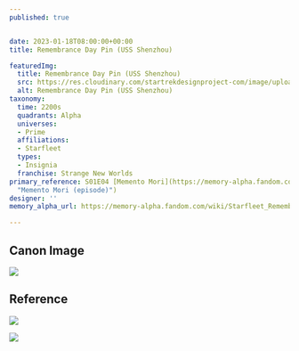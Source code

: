 ```yaml
---
published: true


date: 2023-01-18T08:00:00+00:00
title: Remembrance Day Pin (USS Shenzhou)

featuredImg:
  title: Remembrance Day Pin (USS Shenzhou)
  src: https://res.cloudinary.com/startrekdesignproject-com/image/upload/v1674092869/Rememberance-Day-Pin-_Shenzhou.png
  alt: Remembrance Day Pin (USS Shenzhou)
taxonomy:
  time: 2200s
  quadrants: Alpha
  universes:
  - Prime
  affiliations:
  - Starfleet
  types:
  - Insignia
  franchise: Strange New Worlds
primary_reference: S01E04 [Memento Mori](https://memory-alpha.fandom.com/wiki/Memento_Mori_(episode)
  "Memento Mori (episode)")
designer: ''
memory_alpha_url: https://memory-alpha.fandom.com/wiki/Starfleet_Remembrance_Day

---
```

## Canon Image

![](https://res.cloudinary.com/startrekdesignproject-com/image/upload/v1674092870/Rememberance-Day-Pin-Shenzhou_SNW-1x4-1.jpg)

## Reference

![](https://res.cloudinary.com/startrekdesignproject-com/image/upload/v1674092868/Rememberance-Day-Pin_Ref-1.jpg)

![](https://res.cloudinary.com/startrekdesignproject-com/image/upload/v1674092869/Rememberance-Day-Pin_Ref-2a.jpg)